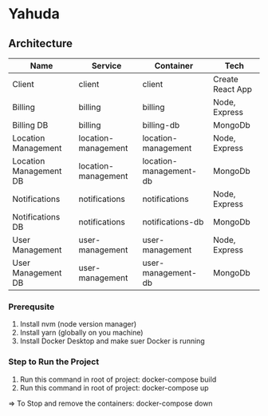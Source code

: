 # Yahuda 

## Architecture

| Name                    | Service              | Container              | Tech                 |
|-------------------------|----------------------|------------------------|----------------------|
| Client                  | client               | client                 | Create React App     |
| Billing                 | billing              | billing                | Node, Express        |
| Billing DB              | billing              | billing-db             | MongoDb              |
| Location Management     | location-management  | location-management    | Node, Express        |
| Location Management DB  | location-management  | location-management-db | MongoDb              |
| Notifications           | notifications        | notifications          | Node, Express        |
| Notifications DB        | notifications        | notifications-db       | MongoDb              |
| User Management         | user-management      | user-management        | Node, Express        |
| User Management DB      | user-management      | user-management-db     | MongoDb              |


### Prerequsite

1. Install nvm (node version manager)
2. Install yarn (globally on you machine)
3. Install Docker Desktop and make suer Docker is running

### Step to Run the Project

1. Run this command in root of project: docker-compose build
2. Run this command in root of project: docker-compose up

=> To Stop and remove the containers: docker-compose down
